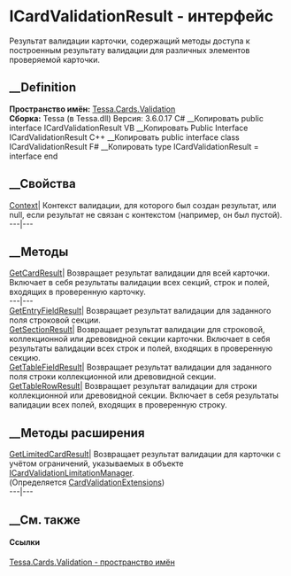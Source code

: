 # ICardValidationResult - интерфейс
Результат валидации карточки, содержащий методы доступа к построенным
результату валидации для различных элементов проверяемой карточки.
## __Definition
 **Пространство имён:** [Tessa.Cards.Validation](N_Tessa_Cards_Validation.htm)  
 **Сборка:** Tessa (в Tessa.dll) Версия: 3.6.0.17
C# __Копировать
     public interface ICardValidationResult
VB __Копировать
     Public Interface ICardValidationResult
C++ __Копировать
     public interface class ICardValidationResult
F# __Копировать
     type ICardValidationResult = interface end
##  __Свойства
[Context](P_Tessa_Cards_Validation_ICardValidationResult_Context.htm)|
Контекст валидации, для которого был создан результат, или null, если
результат не связан с контекстом (например, он был пустой).  
---|---  
## __Методы
[GetCardResult](M_Tessa_Cards_Validation_ICardValidationResult_GetCardResult.htm)|
Возвращает результат валидации для всей карточки. Включает в себя результаты
валидации всех секций, строк и полей, входящих в проверенную карточку.  
---|---  
[GetEntryFieldResult](M_Tessa_Cards_Validation_ICardValidationResult_GetEntryFieldResult.htm)|
Возвращает результат валидации для заданного поля строковой секции.  
[GetSectionResult](M_Tessa_Cards_Validation_ICardValidationResult_GetSectionResult.htm)|
Возвращает результат валидации для строковой, коллекционной или древовидной
секции карточки. Включает в себя результаты валидации всех строк и полей,
входящих в проверенную секцию.  
[GetTableFieldResult](M_Tessa_Cards_Validation_ICardValidationResult_GetTableFieldResult.htm)|
Возвращает результат валидации для заданного поля строки коллекционной или
древовидной секции.  
[GetTableRowResult](M_Tessa_Cards_Validation_ICardValidationResult_GetTableRowResult.htm)|
Возвращает результат валидации для строки коллекционной или древовидной
секции. Включает в себя результаты валидации всех полей, входящих в
проверенную строку.  
## __Методы расширения
[GetLimitedCardResult](M_Tessa_Cards_Validation_CardValidationExtensions_GetLimitedCardResult.htm)|
Возвращает результат валидации для карточки с учётом ограничений, указываемых
в объекте
[ICardValidationLimitationManager](T_Tessa_Cards_Validation_ICardValidationLimitationManager.htm).  
(Определяется
[CardValidationExtensions](T_Tessa_Cards_Validation_CardValidationExtensions.htm))  
---|---  
##  __См. также
#### Ссылки
[Tessa.Cards.Validation - пространство имён](N_Tessa_Cards_Validation.htm)
